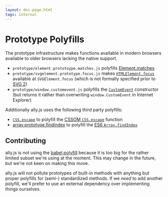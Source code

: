 ```yaml
---
layout: doc-page.html
tags: internal
---
```


# Prototype Polyfills

The prototype infrastructure makes functions available in modern browsers available to older browsers lacking the native support.

* `prototype/element.prototoype.matches.js` polyfills [Element.matches](https://developer.mozilla.org/en-US/docs/Web/API/Element.matches)
* `prototype/svgelement.prototype.focus.js` makes [`HTMLElement.focus`](https://developer.mozilla.org/en-US/docs/Web/API/HTMLElement/focus) available at `SVGElement.focus` (which is not formally specified prior to [SVG 2](http://www.w3.org/TR/SVG2/interact.html#Focus))
* `prototype/window.customevent.js` polyfills the [`CustomEvent`](https://developer.mozilla.org/en/docs/Web/API/CustomEvent) constructor (but returns it rather than overwriting `window.CustomEvent` in Internet Explorer)

Additionally ally.js uses the following third party polyfills:

* [`CSS.escape`](https://github.com/mathiasbynens/CSS.escape) to polyfill the [CSSOM `CSS.escape`](https://developer.mozilla.org/en-US/docs/Web/API/CSS/escape) function
* [array.prototype.findindex](https://github.com/paulmillr/Array.prototype.findIndex) to polyfill the [ES6 `Array.findIndex`](https://developer.mozilla.org/en-US/docs/Web/JavaScript/Reference/Global_Objects/Array/findIndex)


## Contributing

ally.js is not using the [babel polyfill](http://babeljs.io/docs/usage/polyfill/) because it is too big for the rather limited subset we're using at the moment. This may change in the future, but we're not keen on making this move.

ally.js will not pollute prototypes of built-in methods with anything but proper polyfills for (semi-) standardized methods. If we *need* to add another polyfill, we'll prefer to use an external dependency over implementing things ourselves.


